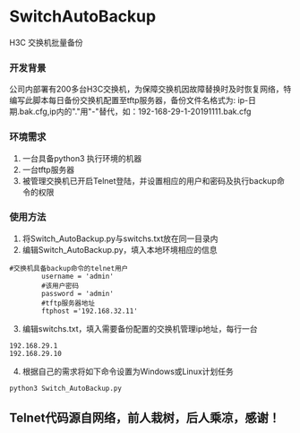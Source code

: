 # SwitchAutoBackup
 H3C 交换机批量备份

### 开发背景
公司内部署有200多台H3C交换机，为保障交换机因故障替换时及时恢复网络，特编写此脚本每日备份交换机配置至tftp服务器，备份文件名格式为: ip-日期.bak.cfg,ip内的"."用"-"替代，如：192-168-29-1-20191111.bak.cfg

### 环境需求
1. 一台具备python3 执行环境的机器
2. 一台tftp服务器
3. 被管理交换机已开启Telnet登陆，并设置相应的用户和密码及执行backup命令的权限
### 使用方法
1. 将Switch_AutoBackup.py与switchs.txt放在同一目录内
2. 编辑Switch_AutoBackup.py，填入本地环境相应的信息
```
#交换机具备backup命令的telnet用户
        username = 'admin'
        #该用户密码
        password = 'admin'
        #tftp服务器地址
        ftphost ='192.168.32.11'
```
3. 编辑switchs.txt，填入需要备份配置的交换机管理ip地址，每行一台
```
192.168.29.1
192.168.29.10
```
4. 根据自己的需求将如下命令设置为Windows或Linux计划任务
```
python3 Switch_AutoBackup.py
```

## Telnet代码源自网络，前人栽树，后人乘凉，感谢！
